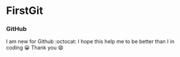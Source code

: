 # FirstGit
### GitHub 
I am new for Github :octocat: I hope this help me to be better than I in coding :grinning:
Thank you :smile:

